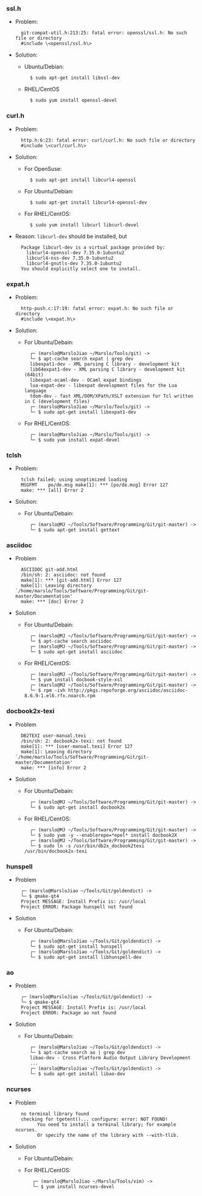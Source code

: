### ssl.h
- Problem:

        git-compat-util.h:213:25: fatal error: openssl/ssl.h: No such file or directory
        #include \<openssl/ssl.h\>

- Solution:
    - Ubuntu/Debian:

            $ sudo apt-get install libssl-dev

    - RHEL/CentOS

            $ sudo yum install openssl-devel

### curl.h
- Problem:

        http.h:6:23: fatal error: curl/curl.h: No such file or directory
        #include \<curl/curl.h\>

- Solution:
    - For OpenSuse:

            $ sudo apt-get install libcurl4-openssl

    - For Ubuntu/Debian:

            $ sudo apt-get install libcurl4-openssl-dev

    - For RHEL/CentOS:

            $ sudo yum install libcurl libcurl-devel

- Reason:
    `libcurl-dev` should be installed, but

        Package libcurl-dev is a virtual package provided by:
          libcurl4-openssl-dev 7.35.0-1ubuntu2
          libcurl4-nss-dev 7.35.0-1ubuntu2
          libcurl4-gnutls-dev 7.35.0-1ubuntu2
        You should explicitly select one to install.

### expat.h
- Problem:

        http-push.c:17:19: fatal error: expat.h: No such file or directory
        #include \<expat.h\>

- Solution:

    - For Ubuntu/Debain:

            ┌─ (marslo@MarsloJiao ~/Marslo/Tools/git) ->
            └─ $ apt-cache search expat | grep dev
            libexpat1-dev - XML parsing C library - development kit
            lib64expat1-dev - XML parsing C library - development kit (64bit)
            libexpat-ocaml-dev - OCaml expat bindings
            lua-expat-dev - libexpat development files for the Lua language
            tdom-dev - fast XML/DOM/XPath/XSLT extension for Tcl written in C (development files)
            ┌─ (marslo@MarsloJiao ~/Marslo/Tools/git) ->
            └─ $ sudo apt-get install libexpat1-dev


    - For RHEL/CentOS:

            ┌─ (marslo@MarsloJiao ~/Marslo/Tools/git) ->
            └─ $ sudo yum install expat-devel

### tclsh
- Problem:

        tclsh failed; using unoptimized loading
        MSGFMT    po/de.msg make[1]: *** [po/de.msg] Error 127
        make: *** [all] Error 2

- Solution:

    - For Ubuntu/Debain:

            ┌─ (marslo@MJ ~/Tools/Software/Programming/Git/git-master) ->
            └─ $ sudo apt-get install gettext

### asciidoc
- Problem

        ASCIIDOC git-add.html
        /bin/sh: 2: asciidoc: not found
        make[1]: *** [git-add.html] Error 127
        make[1]: Leaving directory `/home/marslo/Tools/Software/Programming/Git/git-master/Documentation'
        make: *** [doc] Error 2

- Solution
    - For Ubuntu/Debain:

            ┌─ (marslo@MJ ~/Tools/Software/Programming/Git/git-master) ->
            └─ $ apt-cache search asciidoc
            ┌─ (marslo@MJ ~/Tools/Software/Programming/Git/git-master) ->
            └─ $ sudo apt-get install asciidoc

    - For RHEL/CentOS:

            ┌─ (marslo@MJ ~/Tools/Software/Programming/Git/git-master) ->
            └─ $ yum install docbook-style-xsl
            ┌─ (marslo@MJ ~/Tools/Software/Programming/Git/git-master) ->
            └─ $ rpm -ivh http://pkgs.repoforge.org/asciidoc/asciidoc-8.6.9-1.el6.rfx.noarch.rpm

### docbook2x-texi
- Problem

        DB2TEXI user-manual.texi
        /bin/sh: 2: docbook2x-texi: not found
        make[1]: *** [user-manual.texi] Error 127
        make[1]: Leaving directory `/home/marslo/Tools/Software/Programming/Git/git-master/Documentation'
        make: *** [info] Error 2

- Solution

    - For Ubuntu/Debain:

            ┌─ (marslo@MJ ~/Tools/Software/Programming/Git/git-master) ->
            └─ $ sudo apt-get install docbook2x

    - For RHEL/CentOS:

            ┌─ (marslo@MJ ~/Tools/Software/Programming/Git/git-master) ->
            └─ $ sudo yum -y --enablerepo=*epel* install docbook2X
            ┌─ (marslo@MJ ~/Tools/Software/Programming/Git/git-master) ->
            └─ $ sudo ln -s /usr/bin/db2x_docbook2texi /usr/bin/docbook2x-texi

### hunspell
- Problem

        ┌─ (marslo@MarsloJiao ~/Tools/Git/goldendict) ->
        └─ $ qmake-qt4
        Project MESSAGE: Install Prefix is: /usr/local
        Project ERROR: Package hunspell not found

- Solution

    - For Ubuntu/Debain:

            ┌─ (marslo@MarsloJiao ~/Tools/Git/goldendict) ->
            └─ $ sudo apt-get install hunspell
            ┌─ (marslo@MarsloJiao ~/Tools/Git/goldendict) ->
            └─ $ sudo apt-get install libhunspell-dev

### ao
- Problem

        ┌─ (marslo@MarsloJiao ~/Tools/Git/goldendict) ->
        └─ $ qmake-qt4
        Project MESSAGE: Install Prefix is: /usr/local
        Project ERROR: Package ao not found

- Solution

    - For Ubuntu/Debain:

            ┌─ (marslo@MarsloJiao ~/Tools/Git/goldendict) ->
            └─ $ apt-cache search ao | grep dev
            libao-dev - Cross Platform Audio Output Library Development
            ...
            ┌─ (marslo@MarsloJiao ~/Tools/Git/goldendict) ->
            └─ $ sudo apt-get install libao-dev


### ncurses
- Problem

        no terminal library found
        checking for tgetent()... configure: error: NOT FOUND!
              You need to install a terminal library; for example ncurses.
              Or specify the name of the library with --with-tlib.

- Solution
    - For Ubuntu/Debain:

   - For RHEL/CentOS:

            ┌─ (marslo@MarsloJiao ~/Marslo/Tools/vim) ->
            └─ $ yum install ncurses-devel
